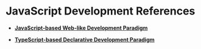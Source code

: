 # JavaScript Development References<a name="EN-US_TOPIC_0000001212152437"></a>

-   **[JavaScript-based Web-like Development Paradigm](js-based-web-like-development-paradigm/js-web-development-like.md)**  

-   **[TypeScript-based Declarative Development Paradigm](ts-based-declarative-development-paradigm/ts-declarative.md)**  



